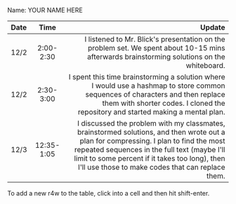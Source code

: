 Name: YOUR NAME HERE

| Date |    Time    |                                                                                                                                                                                                                                                                                       Update |
|:-----|:----------:|---------------------------------------------------------------------------------------------------------------------------------------------------------------------------------------------------------------------------------------------------------------------------------------------:|
| 12/2 | 2:00-2:30  |                                                                                                                                                   I listened to Mr. Blick's presentation on the problem set. We spent about 10-15 mins afterwards brainstorming solutions on the whiteboard. |
| 12/2 | 2:30-3:00  |                                                                           I spent this time brainstorming a solution where I would use a hashmap to store common sequences of characters and then replace them with shorter codes. I cloned the repository and started making a mental plan. |
| 12/3 | 12:35-1:05 | I discussed the problem with my classmates, brainstormed solutions, and then wrote out a plan for compressing. I plan to find the most repeated sequences in the full text (maybe I'll limit to some percent if it takes too long), then I'll use those to make codes that can replace them. |


To add a new r4w to the table, click into a cell and then hit shift-enter.